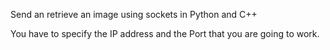 Send an retrieve an image using sockets in Python and C++

You have to specify the IP address and the Port that you are going to work.
